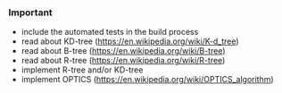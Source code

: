 ### Important

- include the automated tests in the build process
- read about KD-tree (https://en.wikipedia.org/wiki/K-d_tree)
- read about B-tree (https://en.wikipedia.org/wiki/B-tree)
- read about R-tree (https://en.wikipedia.org/wiki/R-tree)
- implement R-tree and/or KD-tree
- implement OPTICS (https://en.wikipedia.org/wiki/OPTICS_algorithm)
